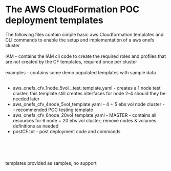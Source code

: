 # The AWS CloudFormation POC deployment templates
The following files contain simple basic aws Cloudformation templates and CLI commands to enable the setup and implementation of a aws onefs cluster
<br>
<br>
IAM - contains the IAM cli code to create the required roles and profiles that are not created by the CF templates, required once per cluster
<br>
<br>
examples - contains some demo populated templates with sample data
<br>
<br>
* aws_onefs_cfv_1node_5vol__test_template.yaml - creates a 1 node test cluster; this template still creates interfaces for node 2-4 should they be needed later
* aws_onefs_cfv_4node_5vol_template.yaml - 4 + 5 ebs vol node cluster - - recommended POC testing template 
* aws_onefs_cfv_6node_20vol_template.yaml - MASTER - contains all resources for 6 node + 20 ebs vol cluster; remove nodes & volumes definitions as needed
* postCF.txt  - post deployment code and commands
<br>
<br>
<br>
<br>
templates provided as samples, no support






